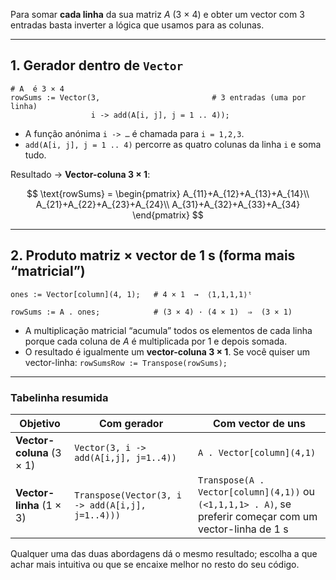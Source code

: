Para somar **cada linha** da sua matriz $A$ (3 × 4) e obter um vector com 3 entradas basta inverter a lógica que usamos para as colunas.

---

## 1. Gerador dentro de `Vector`

```maple
# A  é 3 × 4
rowSums := Vector(3,                         # 3 entradas (uma por linha)
                  i -> add(A[i, j], j = 1 .. 4));
```

* A função anónima `i -> …` é chamada para `i = 1,2,3`.
* `add(A[i, j], j = 1 .. 4)` percorre as quatro colunas da linha `i` e soma tudo.

Resultado → **Vector-coluna 3 × 1**:

$$
\text{rowSums} =
\begin{pmatrix}
A_{11}+A_{12}+A_{13}+A_{14}\\
A_{21}+A_{22}+A_{23}+A_{24}\\
A_{31}+A_{32}+A_{33}+A_{34}
\end{pmatrix}
$$

---

## 2. Produto matriz × vector de 1 s (forma mais “matricial”)

```maple
ones := Vector[column](4, 1);   # 4 × 1  →  ⟨1,1,1,1⟩ᵗ

rowSums := A . ones;            # (3 × 4) · (4 × 1)  ⇒  (3 × 1)
```

* A multiplicação matricial “acumula” todos os elementos de cada linha porque cada coluna de $A$ é multiplicada por 1 e depois somada.
* O resultado é igualmente um **vector-coluna 3 × 1**.
  Se você quiser um vector-linha: `rowSumsRow := Transpose(rowSums);`

---

### Tabelinha resumida

| Objetivo                  | Com gerador                                      | Com vector de uns                                                                                         |
| ------------------------- | ------------------------------------------------ | --------------------------------------------------------------------------------------------------------- |
| **Vector-coluna** (3 × 1) | `Vector(3, i -> add(A[i,j], j=1..4))`            | `A . Vector[column](4,1)`                                                                                 |
| **Vector-linha** (1 × 3)  | `Transpose(Vector(3, i -> add(A[i,j], j=1..4)))` | `Transpose(A . Vector[column](4,1))` ou `(<1,1,1,1> . A)`, se preferir começar com um vector-linha de 1 s |

Qualquer uma das duas abordagens dá o mesmo resultado; escolha a que achar mais intuitiva ou que se encaixe melhor no resto do seu código.

